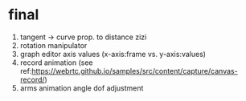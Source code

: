 # final
1. tangent -> curve prop. to distance zizi
2. rotation manipulator 
4. graph editor axis values (x-axis:frame vs. y-axis:values)
5. record animation (see ref:https://webrtc.github.io/samples/src/content/capture/canvas-record/)
6. arms animation angle dof adjustment
